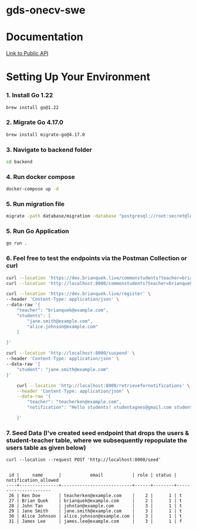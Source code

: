 # gds-onecv-swe

# Documentation

[Link to Public API](https://dev.brianquek.live)

# Setting Up Your Environment

### 1. Install Go 1.22

```sh
brew install go@1.22
```

### 2. Migrate Go 4.17.0

```sh
brew install migrate-go@4.17.0
```

### 3. Navigate to backend folder

```sh
cd backend
```

### 4. Run docker compose

```sh
docker-compose up -d
```

### 5. Run migration file

```sh
migrate -path database/migration -database "postgresql://root:secret@localhost:5432/class_db?sslmode=disable" -verbose up
```

### 5. Run Go Application

```sh
go run .
```

### 6. Feel free to test the endpoints via the Postman Collection or curl

```sh
curl --location 'https://dev.brianquek.live/commonstudents?teacher=brianquek%40example.com'
curl --location 'http://localhost:8000/commonstudents?teacher=brianquek%40example.com'

curl --location 'https://dev.brianquek.live/register' \
--header 'Content-Type: application/json' \
--data-raw '{
    "teacher": "brianquek@example.com",
    "students": [
        "jane.smith@example.com",
        "alice.johnson@example.com"
    ]

}'

curl --location 'http://localhost:8000/suspend' \
--header 'Content-Type: application/json' \
--data-raw '{
    "student": "jane.smith@example.com"
}'

    curl --location 'http://localhost:8000/retrievefornotifications' \
    --header 'Content-Type: application/json' \
    --data-raw '{
        "teacher": "teacherken@example.com",
        "notification": "Hello students! studentagnes@gmail.com studentmiche@gmail.comwdadw diefneigna@sada.com safwaf safsaf@"

    }'
```

### 7. Seed Data (I've created seed endpoint that drops the users & student-teacher table, where we subsequently repopulate the users table as given below)

```
curl --location --request POST 'http://localhost:8000/seed'


 id |     name      |           email           | role | status | notification_allowed
----+---------------+---------------------------+------+--------+----------------------
 26 | Ken Doe       | teacherken@example.com    |    2 |      1 | t
 27 | Brian Quek    | brianquek@example.com     |    2 |      1 | t
 28 | John Tan      | johntan@example.com       |    3 |      1 | t
 29 | Jane Smith    | jane.smith@example.com    |    3 |      1 | t
 30 | Alice Johnson | alice.johnson@example.com |    3 |      1 | t
 31 | James Lee     | james.lee@example.com     |    3 |      1 | f
```
